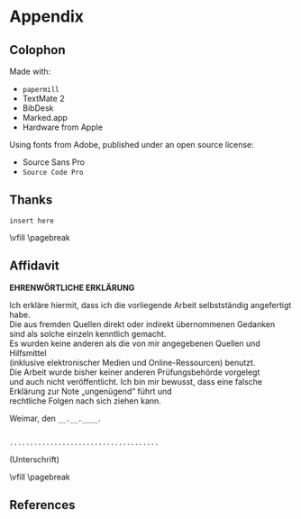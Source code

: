 # Appendix

## Colophon


Made with:

- `papermill`
- TextMate 2
- BibDesk
- Marked.app
- Hardware from Apple

Using fonts from Adobe, published under an open source license:

- Source Sans Pro
- `Source Code Pro`


## Thanks

`insert here`


<!-- print-only -->
\vfill
\pagebreak

## Affidavit

**EHRENWÖRTLICHE ERKLÄRUNG**

Ich erkläre hiermit, dass ich die vorliegende Arbeit selbstständig angefertigt habe. \
Die aus fremden Quellen direkt oder indirekt übernommenen Gedanken \
sind als solche einzeln kenntlich gemacht. \
Es wurden keine anderen als die von mir angegebenen Quellen und Hilfsmittel \
(inklusive elektronischer Medien und Online-Ressourcen) benutzt. \
Die Arbeit wurde bisher keiner anderen Prüfungsbehörde vorgelegt \
und auch nicht veröffentlicht.
Ich bin mir bewusst, dass eine falsche Erklärung zur Note „ungenügend“ führt und \
rechtliche Folgen nach sich ziehen kann.

Weimar, den `__.__.____`.

```

.....................................
```

(Unterschrift)


<!-- print-only -->
\vfill
\pagebreak


## References

<!-- inserted on output -->